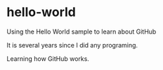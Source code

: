 # hello-world
Using the Hello World sample to learn about GitHub

It is several years since I did any programing.

Learning how GitHub works.
